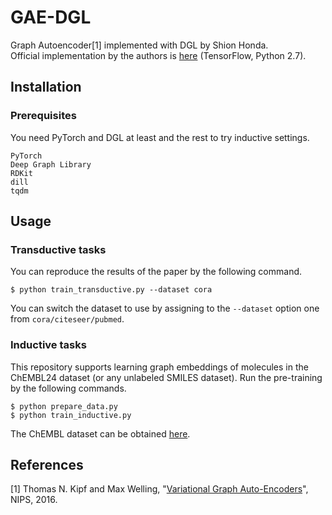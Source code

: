 # GAE-DGL
Graph Autoencoder[1] implemented with DGL by Shion Honda.  
Official implementation by the authors is [here](https://github.com/tkipf/gae) (TensorFlow, Python 2.7).

## Installation
### Prerequisites
You need PyTorch and DGL at least and the rest to try inductive settings.

```
PyTorch
Deep Graph Library
RDKit
dill
tqdm
```

## Usage
### Transductive tasks
You can reproduce the results of the paper by the following command.

```
$ python train_transductive.py --dataset cora
```

You can switch the dataset to use by assigning to the `--dataset` option one from `cora/citeseer/pubmed`.

### Inductive tasks
This repository supports learning graph embeddings of molecules in the ChEMBL24 dataset (or any unlabeled SMILES dataset). Run the pre-training by the following commands.  

```
$ python prepare_data.py
$ python train_inductive.py
```

The ChEMBL dataset can be obtained [here](https://chembl.gitbook.io/chembl-interface-documentation/downloads).

## References
[1] Thomas N. Kipf and Max Welling, "[Variational Graph Auto-Encoders](https://arxiv.org/abs/1611.07308)", NIPS, 2016.